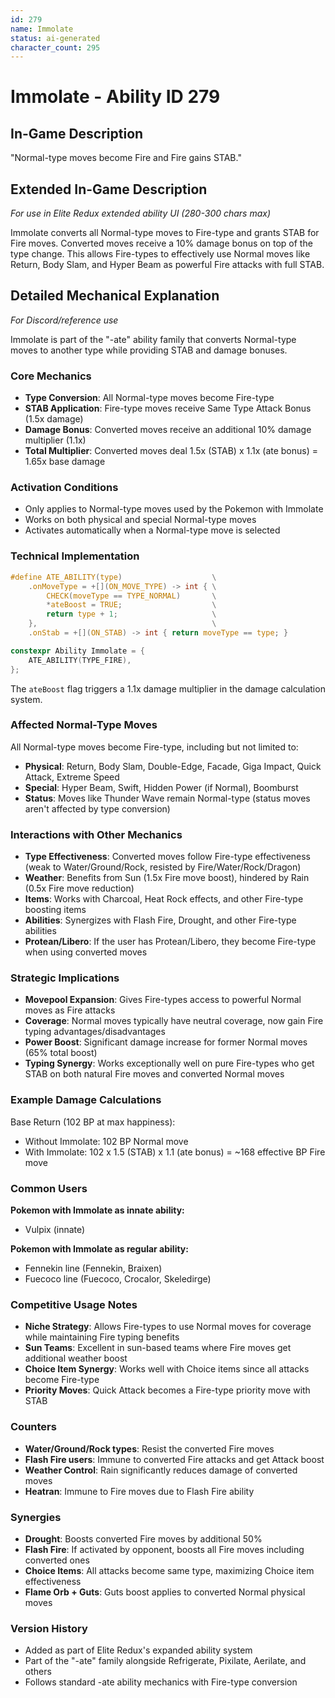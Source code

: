 ```yaml
---
id: 279
name: Immolate
status: ai-generated
character_count: 295
---
```


# Immolate - Ability ID 279

## In-Game Description
"Normal-type moves become Fire and Fire gains STAB."

## Extended In-Game Description
*For use in Elite Redux extended ability UI (280-300 chars max)*

Immolate converts all Normal-type moves to Fire-type and grants STAB for Fire moves. Converted moves receive a 10% damage bonus on top of the type change. This allows Fire-types to effectively use Normal moves like Return, Body Slam, and Hyper Beam as powerful Fire attacks with full STAB.

## Detailed Mechanical Explanation
*For Discord/reference use*

Immolate is part of the "-ate" ability family that converts Normal-type moves to another type while providing STAB and damage bonuses.

### Core Mechanics
- **Type Conversion**: All Normal-type moves become Fire-type
- **STAB Application**: Fire-type moves receive Same Type Attack Bonus (1.5x damage)
- **Damage Bonus**: Converted moves receive an additional 10% damage multiplier (1.1x)
- **Total Multiplier**: Converted moves deal 1.5x (STAB) x 1.1x (ate bonus) = 1.65x base damage

### Activation Conditions
- Only applies to Normal-type moves used by the Pokemon with Immolate
- Works on both physical and special Normal-type moves
- Activates automatically when a Normal-type move is selected

### Technical Implementation
```c
#define ATE_ABILITY(type)                    \
    .onMoveType = +[](ON_MOVE_TYPE) -> int { \
        CHECK(moveType == TYPE_NORMAL)       \
        *ateBoost = TRUE;                    \
        return type + 1;                     \
    },                                       \
    .onStab = +[](ON_STAB) -> int { return moveType == type; }

constexpr Ability Immolate = {
    ATE_ABILITY(TYPE_FIRE),
};
```

The `ateBoost` flag triggers a 1.1x damage multiplier in the damage calculation system.

### Affected Normal-Type Moves
All Normal-type moves become Fire-type, including but not limited to:
- **Physical**: Return, Body Slam, Double-Edge, Facade, Giga Impact, Quick Attack, Extreme Speed
- **Special**: Hyper Beam, Swift, Hidden Power (if Normal), Boomburst
- **Status**: Moves like Thunder Wave remain Normal-type (status moves aren't affected by type conversion)

### Interactions with Other Mechanics
- **Type Effectiveness**: Converted moves follow Fire-type effectiveness (weak to Water/Ground/Rock, resisted by Fire/Water/Rock/Dragon)
- **Weather**: Benefits from Sun (1.5x Fire move boost), hindered by Rain (0.5x Fire move reduction)
- **Items**: Works with Charcoal, Heat Rock effects, and other Fire-type boosting items
- **Abilities**: Synergizes with Flash Fire, Drought, and other Fire-type abilities
- **Protean/Libero**: If the user has Protean/Libero, they become Fire-type when using converted moves

### Strategic Implications
- **Movepool Expansion**: Gives Fire-types access to powerful Normal moves as Fire attacks
- **Coverage**: Normal moves typically have neutral coverage, now gain Fire typing advantages/disadvantages
- **Power Boost**: Significant damage increase for former Normal moves (65% total boost)
- **Typing Synergy**: Works exceptionally well on pure Fire-types who get STAB on both natural Fire moves and converted Normal moves

### Example Damage Calculations
Base Return (102 BP at max happiness):
- Without Immolate: 102 BP Normal move
- With Immolate: 102 x 1.5 (STAB) x 1.1 (ate bonus) = ~168 effective BP Fire move

### Common Users
**Pokemon with Immolate as innate ability:**
- Vulpix (innate)

**Pokemon with Immolate as regular ability:**
- Fennekin line (Fennekin, Braixen)
- Fuecoco line (Fuecoco, Crocalor, Skeledirge)

### Competitive Usage Notes
- **Niche Strategy**: Allows Fire-types to use Normal moves for coverage while maintaining Fire typing benefits
- **Sun Teams**: Excellent in sun-based teams where Fire moves get additional weather boost
- **Choice Item Synergy**: Works well with Choice items since all attacks become Fire-type
- **Priority Moves**: Quick Attack becomes a Fire-type priority move with STAB

### Counters
- **Water/Ground/Rock types**: Resist the converted Fire moves
- **Flash Fire users**: Immune to converted Fire attacks and get Attack boost
- **Weather Control**: Rain significantly reduces damage of converted moves
- **Heatran**: Immune to Fire moves due to Flash Fire ability

### Synergies
- **Drought**: Boosts converted Fire moves by additional 50%
- **Flash Fire**: If activated by opponent, boosts all Fire moves including converted ones
- **Choice Items**: All attacks become same type, maximizing Choice item effectiveness
- **Flame Orb + Guts**: Guts boost applies to converted Normal physical moves

### Version History
- Added as part of Elite Redux's expanded ability system
- Part of the "-ate" family alongside Refrigerate, Pixilate, Aerilate, and others
- Follows standard -ate ability mechanics with Fire-type conversion